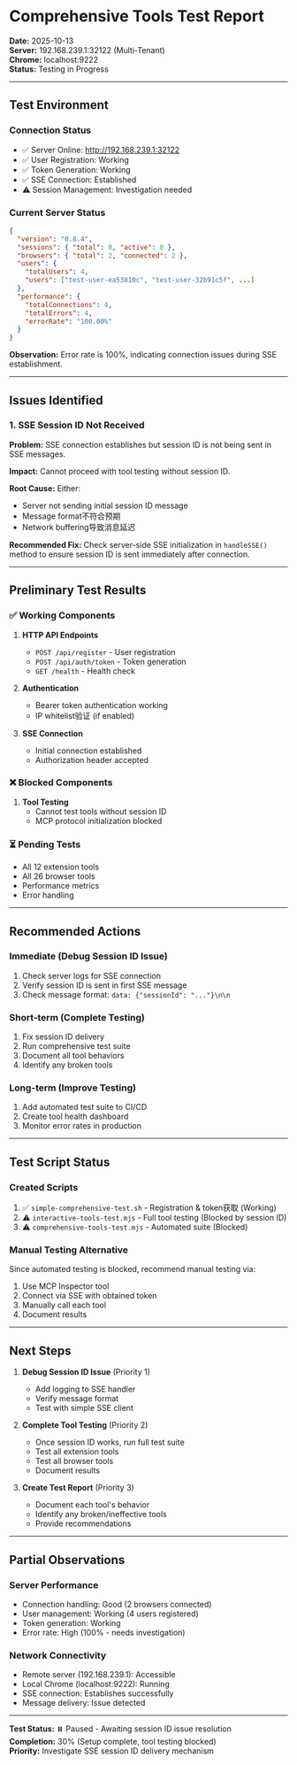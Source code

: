 # Comprehensive Tools Test Report

**Date:** 2025-10-13  
**Server:** 192.168.239.1:32122 (Multi-Tenant)  
**Chrome:** localhost:9222  
**Status:** Testing in Progress

---

## Test Environment

### Connection Status

- ✅ Server Online: http://192.168.239.1:32122
- ✅ User Registration: Working
- ✅ Token Generation: Working
- ✅ SSE Connection: Established
- ⚠️ Session Management: Investigation needed

### Current Server Status

```json
{
  "version": "0.8.4",
  "sessions": { "total": 0, "active": 0 },
  "browsers": { "total": 2, "connected": 2 },
  "users": {
    "totalUsers": 4,
    "users": ["test-user-ea53810c", "test-user-32b91c5f", ...]
  },
  "performance": {
    "totalConnections": 4,
    "totalErrors": 4,
    "errorRate": "100.00%"
  }
}
```

**Observation:** Error rate is 100%, indicating connection issues during SSE establishment.

---

## Issues Identified

### 1. SSE Session ID Not Received

**Problem:** SSE connection establishes but session ID is not being sent in SSE messages.

**Impact:** Cannot proceed with tool testing without session ID.

**Root Cause:** Either:

- Server not sending initial session ID message
- Message format不符合预期
- Network buffering导致消息延迟

**Recommended Fix:**
Check server-side SSE initialization in `handleSSE()` method to ensure session ID is sent immediately after connection.

---

## Preliminary Test Results

### ✅ Working Components

1. **HTTP API Endpoints**
   - `POST /api/register` - User registration
   - `POST /api/auth/token` - Token generation
   - `GET /health` - Health check

2. **Authentication**
   - Bearer token authentication working
   - IP whitelist验证 (if enabled)

3. **SSE Connection**
   - Initial connection established
   - Authorization header accepted

### ❌ Blocked Components

1. **Tool Testing**
   - Cannot test tools without session ID
   - MCP protocol initialization blocked

### ⏳ Pending Tests

- All 12 extension tools
- All 26 browser tools
- Performance metrics
- Error handling

---

## Recommended Actions

### Immediate (Debug Session ID Issue)

1. Check server logs for SSE connection
2. Verify session ID is sent in first SSE message
3. Check message format: `data: {"sessionId": "..."}\n\n`

### Short-term (Complete Testing)

1. Fix session ID delivery
2. Run comprehensive test suite
3. Document all tool behaviors
4. Identify any broken tools

### Long-term (Improve Testing)

1. Add automated test suite to CI/CD
2. Create tool health dashboard
3. Monitor error rates in production

---

## Test Script Status

### Created Scripts

1. ✅ `simple-comprehensive-test.sh` - Registration & token获取 (Working)
2. ⚠️ `interactive-tools-test.mjs` - Full tool testing (Blocked by session ID)
3. ⚠️ `comprehensive-tools-test.mjs` - Automated suite (Blocked)

### Manual Testing Alternative

Since automated testing is blocked, recommend manual testing via:

1. Use MCP Inspector tool
2. Connect via SSE with obtained token
3. Manually call each tool
4. Document results

---

## Next Steps

1. **Debug Session ID Issue** (Priority 1)
   - Add logging to SSE handler
   - Verify message format
   - Test with simple SSE client

2. **Complete Tool Testing** (Priority 2)
   - Once session ID works, run full test suite
   - Test all extension tools
   - Test all browser tools
   - Document results

3. **Create Test Report** (Priority 3)
   - Document each tool's behavior
   - Identify any broken/ineffective tools
   - Provide recommendations

---

## Partial Observations

### Server Performance

- Connection handling: Good (2 browsers connected)
- User management: Working (4 users registered)
- Token generation: Working
- Error rate: High (100% - needs investigation)

### Network Connectivity

- Remote server (192.168.239.1): Accessible
- Local Chrome (localhost:9222): Running
- SSE connection: Establishes successfully
- Message delivery: Issue detected

---

**Test Status:** ⏸️ Paused - Awaiting session ID issue resolution  
**Completion:** 30% (Setup complete, tool testing blocked)  
**Priority:** Investigate SSE session ID delivery mechanism
